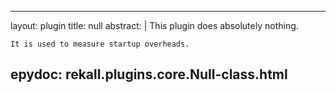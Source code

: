 
---
layout: plugin
title: null
abstract: |
    This plugin does absolutely nothing.

    It is used to measure startup overheads.
    

epydoc: rekall.plugins.core.Null-class.html
---
